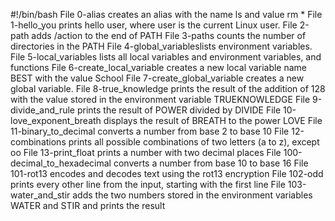 #!/bin/bash
File 0-alias creates an alias with the name ls and value rm *
File 1-hello_you prints hello user, where user is the current Linux user.
File 2-path adds /action to the end of PATH
File 3-paths counts the number of directories in the PATH
File 4-global_variableslists environment variables.
File 5-local_variables lists all local variables and environment variables, and functions
File 6-create_local_variable creates a new local variable name BEST with the value School
File 7-create_global_variable creates a new global variable.
File 8-true_knowledge prints the result of the addition of 128 with the value stored in the environment variable TRUEKNOWLEDGE
File 9-divide_and_rule prints the result of POWER divided by DIVIDE
File 10-love_exponent_breath displays the result of BREATH to the power LOVE
File 11-binary_to_decimal converts a number from base 2 to base 10
File 12-combinations prints all possible combinations of two letters (a to z), except oo
File 13-print_float prints a number with two decimal places
File 100-decimal_to_hexadecimal converts a number from base 10 to base 16
File 101-rot13 encodes and decodes text using the rot13 encryption
File 102-odd prints every other line from the input, starting with the first line
File 103-water_and_stir adds the two numbers stored in the environment variables WATER and STIR and prints the result
